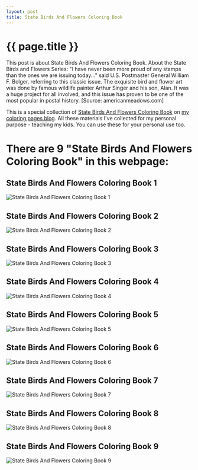```yaml
---
layout: post
title: State Birds And Flowers Coloring Book
---
```


{{ page.title }}
================

This post is about State Birds And Flowers Coloring Book. About the State Birds and Flowers Series: "I have never been more proud of any stamps than the ones we are issuing today..." said U.S. Postmaster General William F. Bolger, referring to this classic issue. The exquisite bird and flower art was done by famous wildlife painter Arthur Singer and his son, Alan. It was a huge project for all involved, and this issue has proven to be one of the most popular in postal history. [Source: americanmeadows.com]

This is a special collection of  [State Birds And Flowers Coloring Book](https://coloring-pages.github.io/2022/1/14/State-Birds-And-Flowers-Coloring-Book.html) on [my coloring pages blog](https://coloring-pages.github.io/). All these materials I've collected for my personal purpose - teaching my kids. You can use these for your personal use too.

# **There are 9 "State Birds And Flowers Coloring Book" in this webpage:**

## State Birds And Flowers Coloring Book 1

![State Birds And Flowers Coloring Book 1](https://coloring-pages.github.io/coloring-pages/State-Birds-And-Flowers-Coloring-Book-1.png)

<script async src="https://pagead2.googlesyndication.com/pagead/js/adsbygoogle.js?client=ca-pub-6753140515841889" crossorigin="anonymous"></script> <ins class="adsbygoogle" style="display:block" data-ad-format="autorelaxed" data-ad-client="ca-pub-6753140515841889" data-ad-slot="5405745125"></ins><script>(adsbygoogle = window.adsbygoogle || []).push({}); </script>

## State Birds And Flowers Coloring Book 2

![State Birds And Flowers Coloring Book 2](https://coloring-pages.github.io/coloring-pages/State-Birds-And-Flowers-Coloring-Book-2.png)

## State Birds And Flowers Coloring Book 3

![State Birds And Flowers Coloring Book 3](https://coloring-pages.github.io/coloring-pages/State-Birds-And-Flowers-Coloring-Book-3.png)

## State Birds And Flowers Coloring Book 4

![State Birds And Flowers Coloring Book 4](https://coloring-pages.github.io/coloring-pages/State-Birds-And-Flowers-Coloring-Book-4.png)

## State Birds And Flowers Coloring Book 5

![State Birds And Flowers Coloring Book 5](https://coloring-pages.github.io/coloring-pages/State-Birds-And-Flowers-Coloring-Book-5.png)

## State Birds And Flowers Coloring Book 6

![State Birds And Flowers Coloring Book 6](https://coloring-pages.github.io/coloring-pages/State-Birds-And-Flowers-Coloring-Book-6.png)

## State Birds And Flowers Coloring Book 7

![State Birds And Flowers Coloring Book 7](https://coloring-pages.github.io/coloring-pages/State-Birds-And-Flowers-Coloring-Book-7.png)

## State Birds And Flowers Coloring Book 8

![State Birds And Flowers Coloring Book 8](https://coloring-pages.github.io/coloring-pages/State-Birds-And-Flowers-Coloring-Book-8.png)

## State Birds And Flowers Coloring Book 9

![State Birds And Flowers Coloring Book 9](https://coloring-pages.github.io/coloring-pages/State-Birds-And-Flowers-Coloring-Book-9.png)

<script async src="https://pagead2.googlesyndication.com/pagead/js/adsbygoogle.js?client=ca-pub-6753140515841889" crossorigin="anonymous"></script> <ins class="adsbygoogle" style="display:block" data-ad-format="autorelaxed" data-ad-client="ca-pub-6753140515841889" data-ad-slot="5405745125"></ins><script>(adsbygoogle = window.adsbygoogle || []).push({}); </script>

